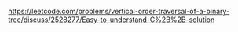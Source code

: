 https://leetcode.com/problems/vertical-order-traversal-of-a-binary-tree/discuss/2528277/Easy-to-understand-C%2B%2B-solution
​